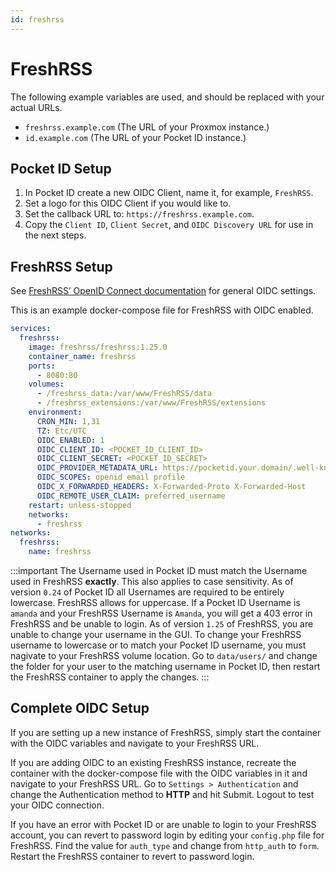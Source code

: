 ```yaml
---
id: freshrss
---
```


# FreshRSS

The following example variables are used, and should be replaced with your actual URLs.

- `freshrss.example.com` (The URL of your Proxmox instance.)
- `id.example.com` (The URL of your Pocket ID instance.)

## Pocket ID Setup

1. In Pocket ID create a new OIDC Client, name it, for example, `FreshRSS`.
2. Set a logo for this OIDC Client if you would like to.
3. Set the callback URL to: `https://freshrss.example.com`.
4. Copy the `Client ID`, `Client Secret`, and `OIDC Discovery URL` for use in the next steps.

## FreshRSS Setup

See [FreshRSS’ OpenID Connect documentation](16_OpenID-Connect.md) for general OIDC settings.

This is an example docker-compose file for FreshRSS with OIDC enabled.

```yaml
services:
  freshrss:
    image: freshrss/freshrss:1.25.0
    container_name: freshrss
    ports:
      - 8080:80
    volumes:
      - /freshrss_data:/var/www/FreshRSS/data
      - /freshrss_extensions:/var/www/FreshRSS/extensions
    environment:
      CRON_MIN: 1,31
      TZ: Etc/UTC
      OIDC_ENABLED: 1
      OIDC_CLIENT_ID: <POCKET_ID_CLIENT_ID>
      OIDC_CLIENT_SECRET: <POCKET_ID_SECRET>
      OIDC_PROVIDER_METADATA_URL: https://pocketid.your.domain/.well-known/openid-configuration
      OIDC_SCOPES: openid email profile
      OIDC_X_FORWARDED_HEADERS: X-Forwarded-Proto X-Forwarded-Host
      OIDC_REMOTE_USER_CLAIM: preferred_username
    restart: unless-stopped
    networks:
      - freshrss
networks:
  freshrss:
    name: freshrss
```

:::important
The Username used in Pocket ID must match the Username used in FreshRSS **exactly**. This also applies to case sensitivity. As of version `0.24` of Pocket ID all Usernames are required to be entirely lowercase. FreshRSS allows for uppercase. If a Pocket ID Username is `amanda` and your FreshRSS Username is `Amanda`, you will get a 403 error in FreshRSS and be unable to login. As of version `1.25` of FreshRSS, you are unable to change your username in the GUI. To change your FreshRSS username to lowercase or to match your Pocket ID username, you must nagivate to your FreshRSS volume location. Go to `data/users/` and change the folder for your user to the matching username in Pocket ID, then restart the FreshRSS container to apply the changes.
:::

## Complete OIDC Setup

If you are setting up a new instance of FreshRSS, simply start the container with the OIDC variables and navigate to your FreshRSS URL.

If you are adding OIDC to an existing FreshRSS instance, recreate the container with the docker-compose file with the OIDC variables in it and navigate to your FreshRSS URL. Go to `Settings > Authentication` and change the Authentication method to **HTTP** and hit Submit. Logout to test your OIDC connection.

If you have an error with Pocket ID or are unable to login to your FreshRSS account, you can revert to password login by editing your `config.php` file for FreshRSS. Find the value for `auth_type` and change from `http_auth` to `form`. Restart the FreshRSS container to revert to password login.
